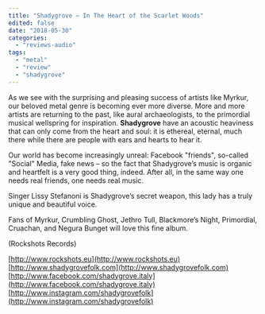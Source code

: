 ```yaml
---
title: "Shadygrove – In The Heart of the Scarlet Woods"
edited: false
date: "2018-05-30"
categories:
  - "reviews-audio"
tags:
  - "metal"
  - "review"
  - "shadygrove"
---
```


As we see with the surprising and pleasing success of artists like Myrkur, our beloved metal genre is becoming ever more diverse. More and more artists are returning to the past, like aural archaeologists, to the primordial musical wellspring for inspiration. **Shadygrove** have an acoustic heaviness that can only come from the heart and soul: it is ethereal, eternal, much there while there are people with ears and hearts to hear it.

Our world has become increasingly unreal: Facebook "friends", so-called "Social" Media, fake news – so the fact that Shadygrove’s music is organic and heartfelt is a very good thing, indeed. After all, in the same way one needs real friends, one needs real music.

Singer Lissy Stefanoni is Shadygrove’s secret weapon, this lady has a truly unique and beautiful voice.

Fans of Myrkur, Crumbling Ghost, Jethro Tull, Blackmore’s Night, Primordial, Cruachan, and Negura Bunget will love this fine album.

(Rockshots Records)

[http://www.rockshots.eu](http://www.rockshots.eu) [http://www.shadygrovefolk.com](http://www.shadygrovefolk.com) [http://www.facebook.com/shadygrove.italy](http://www.facebook.com/shadygrove.italy) [http://www.instagram.com/shadygrovefolk](http://www.instagram.com/shadygrovefolk)
